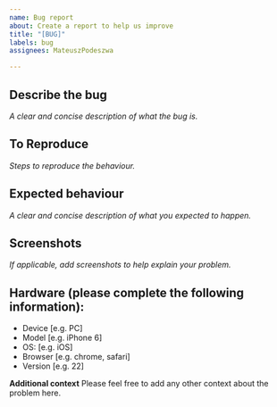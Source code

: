 ```yaml
---
name: Bug report
about: Create a report to help us improve
title: "[BUG]"
labels: bug
assignees: MateuszPodeszwa

---
```


## Describe the bug
*A clear and concise description of what the bug is.*

## To Reproduce
*Steps to reproduce the behaviour.*

## Expected behaviour
*A clear and concise description of what you expected to happen.*

## Screenshots
*If applicable, add screenshots to help explain your problem.*

## Hardware (please complete the following information):
 - Device [e.g. PC]
 - Model [e.g. iPhone 6]
 - OS: [e.g. iOS]
 - Browser [e.g. chrome, safari]
 - Version [e.g. 22]

**Additional context**
Please feel free to add any other context about the problem here.
